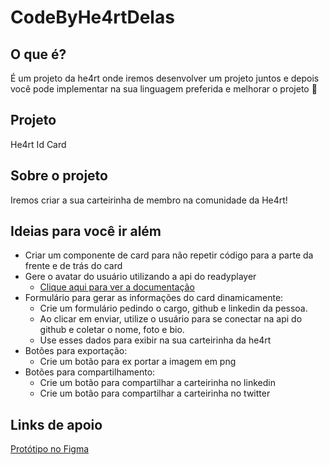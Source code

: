 # CodeByHe4rtDelas

## O que é? 
É um projeto da he4rt onde iremos desenvolver um projeto juntos e depois você pode implementar na sua linguagem preferida e melhorar o projeto 🙂


## Projeto

He4rt Id Card


## Sobre o projeto

Iremos criar a sua carteirinha de membro na comunidade da He4rt!

## Ideias para você ir além

- Criar um componente de card para não repetir código para a parte da frente e de trás do card
- Gere o avatar do usuário utilizando a api do readyplayer
    - [Clique aqui para ver a documentação](https://docs.readyplayer.me/ready-player-me/integration-guides/web-and-native-integration/avatar-creator-integration)
- Formulário para gerar as informações do card dinamicamente:
    - Crie um formulário pedindo o cargo, github e linkedin da pessoa.
    - Ao clicar em enviar, utilize o usuário para se conectar na api do github e coletar o nome, foto e bio.
    - Use esses dados para exibir na sua carteirinha da he4rt
- Botões para exportação:
    - Crie um botão para ex
    portar a imagem em png
- Botões para compartilhamento:
    - Crie um botão para compartilhar a carteirinha no linkedin
    - Crie um botão para compartilhar a carteirinha no twitter

## Links de apoio

[Protótipo no Figma](https://www.figma.com/file/O9UmZmtKpoXachbnEQwcVV/he4rtId?node-id=0%3A1&t=vIT9IXXeCJKskRZu-1)

